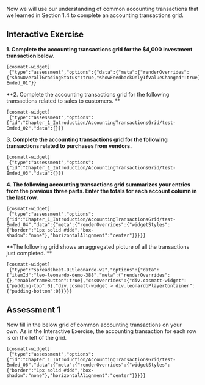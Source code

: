 Now we will use our understanding of common accounting transactions that we learned in <a routerlink='file:///Users/mallika/Dropbox/Accounting%20Courseware/Chapter_1_Introduction_to_business_and_accounting_concepts/documents/Chapter_1_Introduction/Common_Accounting_Transactions' class='ngx-router-link'>Section 1.4</a> to complete an accounting transactions grid.

## Interactive Exercise

**1. Complete the accounting transactions grid for the $4,000 investment transaction below.**

```
[cosmatt-widget]
 {"type":"assessment","options":{"data":{"meta":{"renderOverrides":{"showOverallGradingStatus":true,"showFeedbackOnlyIfValueChanged":true}}},"id":"Chapter_1_Introduction/AccountingTransactionsGrid/test-Emded_01"}} 
```

**2. Complete the accounting transactions grid for the following transactions related to sales to customers. **

```
[cosmatt-widget]
 {"type":"assessment","options":{"id":"Chapter_1_Introduction/AccountingTransactionsGrid/test-Emded_02","data":{}}} 
```

**3. Complete the accounting transactions grid for the following transactions related to purchases from vendors.**

```
[cosmatt-widget]
 {"type":"assessment","options":{"id":"Chapter_1_Introduction/AccountingTransactionsGrid/test-Emded_03","data":{}}} 
```

**4. The following accounting transactions grid summarizes your entries from the previous three parts. Enter the totals for each account column in the last row.**

```
[cosmatt-widget]
 {"type":"assessment","options":{"id":"Chapter_1_Introduction/AccountingTransactionsGrid/test-Emded_04","data":{"meta":{"renderOverrides":{"widgetStyles":{"border":"1px solid #ddd","box-shadow":"none"},"horizontalAlignment":"center"}}}}} 
```

**The following grid shows an aggregated picture of all the transactions just completed. **

```
[cosmatt-widget]
 {"type":"spreadsheet-DLSleonardo-v2","options":{"data":{"itemId":"leo-leonardo-demo-388","meta":{"renderOverrides":{},"enableframeButton":true},"cssOverrides":{"div.cosmatt-widget":{"padding-top":0},"div.cosmatt-widget > div.leonardoPlayerContainer":{"padding-bottom":0}}}}} 
```

## Assessment 1

Now fill in the below grid of common accounting transactions on your own. As in the Interactive Exercise, the accounting transaction for each row is on the left of the grid.

```
[cosmatt-widget]
 {"type":"assessment","options":{"id":"Chapter_1_Introduction/AccountingTransactionsGrid/test-Emded_06","data":{"meta":{"renderOverrides":{"widgetStyles":{"border":"1px solid #ddd","box-shadow":"none"},"horizontalAlignment":"center"}}}}} 
```

